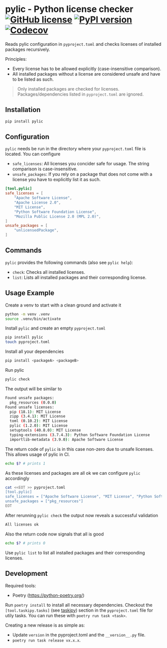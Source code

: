 # pylic - Python license checker [![GitHub license](https://img.shields.io/badge/license-MIT-blue.svg)](https://github.com/sandrochuber/pylic/blob/main/LICENSE) [![PyPI version](https://badge.fury.io/py/pylic.svg)](https://badge.fury.io/py/pylic/) [![Codecov](https://codecov.io/gh/sandrochuber/pylic//branch/main/graph/badge.svg)](https://codecov.io/gh/sandrochuber/pylic/)

Reads pylic configuration in `pyproject.toml` and checks licenses of installed packages recursively.

Principles:
- Every license has to be allowed explicitly (case-insensitive comparison).
- All installed packages without a license are considered unsafe and have to be listed as such.

> Only installed packages are checked for licenses. Packages/dependencies listed in `pyproject.toml` are ignored.

## Installation

```sh
pip install pylic
```

## Configuration

`pylic` needs be run in the directory where your `pyproject.toml` file is located. You can configure
- `safe_licenses`: All licenses you concider safe for usage. The string comparison is case-insensitive.
- `unsafe_packages`: If you rely on a package that does not come with a license you have to explicitly list it as such.

```toml
[tool.pylic]
safe_licenses = [
    "Apache Software License",
    "Apache License 2.0",
    "MIT License",
    "Python Software Foundation License",
    "Mozilla Public License 2.0 (MPL 2.0)",
]
unsafe_packages = [
    "unlicensedPackage",
]
```

## Commands

`pylic` provides the following commands (also see `pylic help`):
- `check`: Checks all installed licenses.
- `list`: Lists all installed packages and their corresponding license.

## Usage Example

Create a venv to start with a clean ground and activate it

```sh
python -m venv .venv
source .venv/bin/activate
```

Install `pylic` and create an empty `pyproject.toml`

```sh
pip install pylic
touch pyproject.toml
```

Install all your dependencies

```sh
pip install <packageA> <packageB>
```

Run pylic

```sh
pylic check
```

The output will be similar to

```sh
Found unsafe packages:
  pkg_resources (0.0.0)
Found unsafe licenses:
  pip (18.1): MIT License
  zipp (3.4.1): MIT License
  toml (0.10.2): MIT License
  pylic (1.2.0): MIT License
  setuptools (40.8.0): MIT License
  typing-extensions (3.7.4.3): Python Software Foundation License
  importlib-metadata (3.9.0): Apache Software License
```

The return code of `pylic` is in this case non-zero due to unsafe licenses. This allows usage of pylic in CI.

```sh
echo $? # prints 1
```

As these licenses and packages are all ok we can configure `pylic` accordingly

```sh
cat <<EOT >> pyproject.toml
[tool.pylic]
safe_licenses = ["Apache Software License", "MIT License", "Python Software Foundation License"]
unsafe_packages = ["pkg_resources"]
EOT
```

After rerunning `pylic check` the output now reveals a successful validation

```sh
All licenses ok
```

Also the return code now signals that all is good

```sh
echo $? # prints 0
```

Use `pylic list` to list all installed packages and their corresponding licenses.

## Development

Required tools:
- Poetry (https://python-poetry.org/)

Run `poetry install` to install all necessary dependencies. Checkout the `[tool.taskipy.tasks]` (see [taskipy](https://github.com/illBeRoy/taskipy)) section in the `pyproject.toml` file for utily tasks. You can run these with `poetry run task <task>`.

Creating a new release is as simple as:
- Update `version` in the pyproject.toml and the `__version__.py` file.
- `poetry run task release vx.x.x`.
